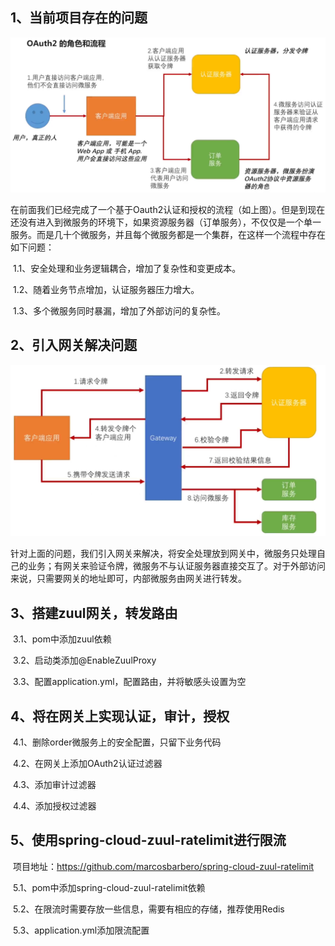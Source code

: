 ## 1、当前项目存在的问题

![1](./image/OAuth2流程.png)

​		在前面我们已经完成了一个基于Oauth2认证和授权的流程（如上图）。但是到现在还没有进入到微服务的环境下，如果资源服务器（订单服务），不仅仅是一个单一服务。而是几十个微服务，并且每个微服务都是一个集群，在这样一个流程中存在如下问题：

​		1.1、安全处理和业务逻辑耦合，增加了复杂性和变更成本。

​		1.2、随着业务节点增加，认证服务器压力增大。

​		1.3、多个微服务同时暴漏，增加了外部访问的复杂性。

## 2、引入网关解决问题

![2](./image/OAuth2添加网关.png)

​		针对上面的问题，我们引入网关来解决，将安全处理放到网关中，微服务只处理自己的业务；有网关来验证令牌，微服务不与认证服务器直接交互了。对于外部访问来说，只需要网关的地址即可，内部微服务由网关进行转发。

## 3、搭建zuul网关，转发路由

​		3.1、pom中添加zuul依赖

​		3.2、启动类添加@EnableZuulProxy

​		3.3、配置application.yml，配置路由，并将敏感头设置为空

## 4、将在网关上实现认证，审计，授权

​		4.1、删除order微服务上的安全配置，只留下业务代码

​		4.2、在网关上添加OAuth2认证过滤器

​		4.3、添加审计过滤器

​		4.4、添加授权过滤器

## 5、使用spring-cloud-zuul-ratelimit进行限流

​		项目地址：<https://github.com/marcosbarbero/spring-cloud-zuul-ratelimit>

​		5.1、pom中添加spring-cloud-zuul-ratelimit依赖

​		5.2、在限流时需要存放一些信息，需要有相应的存储，推荐使用Redis

​		5.3、application.yml添加限流配置